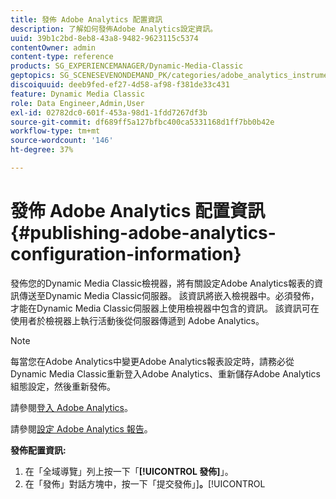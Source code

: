 ```yaml
---
title: 發佈 Adobe Analytics 配置資訊
description: 了解如何發佈Adobe Analytics設定資訊。
uuid: 39b1c2bd-8eb8-43a8-9482-9623115c5374
contentOwner: admin
content-type: reference
products: SG_EXPERIENCEMANAGER/Dynamic-Media-Classic
geptopics: SG_SCENESEVENONDEMAND_PK/categories/adobe_analytics_instrumentation_kit
discoiquuid: deeb9fed-ef27-4d58-af98-f381de33c431
feature: Dynamic Media Classic
role: Data Engineer,Admin,User
exl-id: 02782dc0-601f-453a-98d1-1fdd7267df3b
source-git-commit: df689ff5a127bfbc400ca5331168d1ff7bb0b42e
workflow-type: tm+mt
source-wordcount: '146'
ht-degree: 37%

---
```


# 發佈 Adobe Analytics 配置資訊{#publishing-adobe-analytics-configuration-information}

發佈您的Dynamic Media Classic檢視器，將有關設定Adobe Analytics報表的資訊傳送至Dynamic Media Classic伺服器。 該資訊將嵌入檢視器中。必須發佈，才能在Dynamic Media Classic伺服器上使用檢視器中包含的資訊。 該資訊可在使用者於檢視器上執行活動後從伺服器傳遞到 Adobe Analytics。

>[!NOTE]
>
>每當您在Adobe Analytics中變更Adobe Analytics報表設定時，請務必從Dynamic Media Classic重新登入Adobe Analytics、重新儲存Adobe Analytics組態設定，然後重新發佈。

請參閱[登入 Adobe Analytics](log-analytics.md#log_in_to_adobe_analytics)。

請參閱[設定 Adobe Analytics 報告](configuring-analytics-reports.md#configuring_adobe_analytics_reports)。

**發佈配置資訊:**

1. 在「全域導覽」列上按一下「**[!UICONTROL 發佈]**」。
1. 在「發佈」對話方塊中，按一下「提交發佈」]**。**[!UICONTROL 
